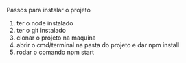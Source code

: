 Passos para instalar o projeto

1. ter o node instalado
2. ter o git instalado
3. clonar o projeto na maquina
4. abrir o cmd/terminal na pasta do projeto e dar npm install
5. rodar o comando npm start
